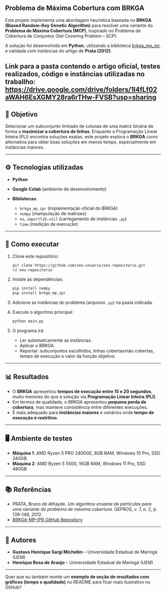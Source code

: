 ## Problema de Máxima Cobertura com BRKGA

Este projeto implementa uma abordagem heurística baseada no **BRKGA (Biased Random-Key Genetic Algorithm)** para resolver uma variante do **Problema de Máxima Cobertura (MCP)**, inspirado no Problema de Cobertura de Conjuntos (Set Covering Problem – SCP).

A solução foi desenvolvida em **Python**, utilizando a biblioteca [brkga\_mp\_ipr](https://github.com/ceandrade/brkga_mp_ipr), e validada com instâncias do artigo de **Prata (2012)**.

Link para a pasta contendo o artigo oficial, testes realizados, código e instâncias utilizadas no traballho: https://drive.google.com/drive/folders/1l4fLf02aWAH6EsXGMY28ra6rTHw-FVSB?usp=sharing
---

## 📌 Objetivo

Selecionar um subconjunto limitado de colunas de uma matriz binária de forma a **maximizar a cobertura de linhas**.
Enquanto a Programação Linear Inteira (PLI) encontra soluções exatas, este projeto explora o **BRKGA** como alternativa para obter boas soluções em menos tempo, especialmente em instâncias maiores.

---

## ⚙️ Tecnologias utilizadas

* **Python**
* **Google Colab** (ambiente de desenvolvimento)
* **Bibliotecas**:

  * `brkga_mp_ipr` (implementação oficial do BRKGA)
  * `numpy` (manipulação de matrizes)
  * `os`, `importlib.util` (carregamento de instâncias `.py`)
  * `time` (medição de execução)

---

## 🚀 Como executar

1. Clone este repositório:

   ```bash
   git clone https://github.com/seu-usuario/seu-repositorio.git
   cd seu-repositorio
   ```
2. Instale as dependências:

   ```bash
   pip install numpy
   pip install brkga_mp_ipr
   ```
3. Adicione as instâncias do problema (arquivos `.py`) na pasta indicada.
4. Execute o algoritmo principal:

   ```bash
   python main.py
   ```
5. O programa irá:

   * Ler automaticamente as instâncias.
   * Aplicar o BRKGA.
   * Reportar: subconjuntos escolhidos, linhas cobertas/não cobertas, tempo de execução e valor da função objetivo.

---

## 📊 Resultados

* O **BRKGA** apresentou **tempos de execução entre 15 e 20 segundos**, muito menores do que a solução via **Programação Linear Inteira (PLI)**.
* Em termos de qualidade, o BRKGA apresentou **pequena perda de cobertura**, mas manteve consistência entre diferentes execuções.
* É mais adequado para **instâncias maiores** e cenários onde **tempo de execução é restritivo**.

---

## 🖥️ Ambiente de testes

* **Máquina 1**: AMD Ryzen 5 PRO 2400GE, 8GB RAM, Windows 10 Pro, SSD 240GB
* **Máquina 2**: AMD Ryzen 5 5500, 16GB RAM, Windows 11 Pro, SSD 480GB

---

## 📚 Referências

* PRATA, Bruno de Athayde. *Um algoritmo enxame de partículas para uma variante do problema de máxima cobertura.* GEPROS, v. 7, n. 2, p. 139–148, 2012.
* [BRKGA-MP-IPR GitHub Repository](https://github.com/ceandrade/brkga_mp_ipr)

---

## 👥 Autores

* **Gustavo Henrique Sargi Michelim** – Universidade Estadual de Maringá (UEM)
* **Henrique Rosa de Araújo** – Universidade Estadual de Maringá (UEM)

---

Quer que eu também monte um **exemplo de seção de resultados com gráficos (tempo x qualidade)** no README para ficar mais ilustrativo no GitHub?
